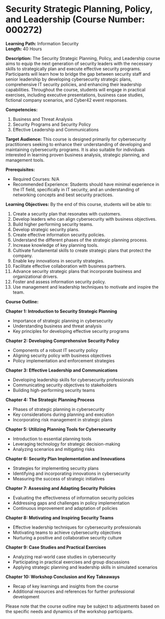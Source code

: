 # Security Strategic Planning, Policy, and Leadership (Course Number: 000272)

**Learning Path:** Information Security  
**Length:** 40 Hours

**Description:**
The Security Strategic Planning, Policy, and Leadership course aims to equip the next generation of security leaders with the necessary skills to strategically plan and execute effective security programs. Participants will learn how to bridge the gap between security staff and senior leadership by developing cybersecurity strategic plans, comprehensive IT security policies, and enhancing their leadership capabilities. Throughout the course, students will engage in practical exercises, including executive presentations, business case studies, fictional company scenarios, and Cyber42 event responses.

**Competencies:**
1. Business and Threat Analysis
2. Security Programs and Security Policy
3. Effective Leadership and Communications

**Target Audience:**
This course is designed primarily for cybersecurity practitioners seeking to enhance their understanding of developing and maintaining cybersecurity programs. It is also suitable for individuals interested in learning proven business analysis, strategic planning, and management tools.

**Prerequisites:**
- Required Courses: N/A
- Recommended Experience: Students should have minimal experience in the IT field, specifically in IT security, and an understanding of networking concepts and best security practices.

**Learning Objectives:**
By the end of this course, students will be able to:

1. Create a security plan that resonates with customers.
2. Develop leaders who can align cybersecurity with business objectives.
3. Build higher performing security teams.
4. Develop strategic security plans.
5. Create effective information security policies.
6. Understand the different phases of the strategic planning process.
7. Increase knowledge of key planning tools.
8. Cultivate fundamental skills to create strategic plans that protect the company.
9. Enable key innovations in security strategies.
10. Facilitate effective collaboration with business partners.
11. Advance security strategic plans that incorporate business and organizational drivers.
12. Foster and assess information security policy.
13. Use management and leadership techniques to motivate and inspire the team.

**Course Outline:**

**Chapter 1: Introduction to Security Strategic Planning**
- Importance of strategic planning in cybersecurity
- Understanding business and threat analysis
- Key principles for developing effective security programs

**Chapter 2: Developing Comprehensive Security Policy**
- Components of a robust IT security policy
- Aligning security policy with business objectives
- Policy implementation and enforcement strategies

**Chapter 3: Effective Leadership and Communications**
- Developing leadership skills for cybersecurity professionals
- Communicating security objectives to stakeholders
- Building high-performing security teams

**Chapter 4: The Strategic Planning Process**
- Phases of strategic planning in cybersecurity
- Key considerations during planning and execution
- Incorporating risk management in strategic plans

**Chapter 5: Utilizing Planning Tools for Cybersecurity**
- Introduction to essential planning tools
- Leveraging technology for strategic decision-making
- Analyzing scenarios and mitigating risks

**Chapter 6: Security Plan Implementation and Innovations**
- Strategies for implementing security plans
- Identifying and incorporating innovations in cybersecurity
- Measuring the success of strategic initiatives

**Chapter 7: Assessing and Adapting Security Policies**
- Evaluating the effectiveness of information security policies
- Addressing gaps and challenges in policy implementation
- Continuous improvement and adaptation of policies

**Chapter 8: Motivating and Inspiring Security Teams**
- Effective leadership techniques for cybersecurity professionals
- Motivating teams to achieve cybersecurity objectives
- Nurturing a positive and collaborative security culture

**Chapter 9: Case Studies and Practical Exercises**
- Analyzing real-world case studies in cybersecurity
- Participating in practical exercises and group discussions
- Applying strategic planning and leadership skills in simulated scenarios

**Chapter 10: Workshop Conclusion and Key Takeaways**
- Recap of key learnings and insights from the course
- Additional resources and references for further professional development

Please note that the course outline may be subject to adjustments based on the specific needs and dynamics of the workshop participants.
